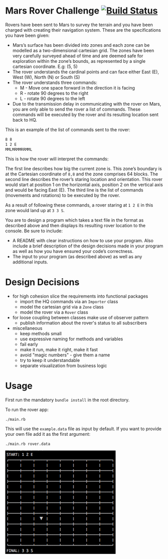 # Mars Rover Challenge [![Build Status](https://travis-ci.org/bkarstaedt/mars-rover-challenge.svg?branch=master)](https://travis-ci.org/bkarstaedt/mars-rover-challenge)

Rovers have been sent to Mars to survey the terrain and you have been charged with creating their navigation system. These are the specifications you have been given:

- Mars’s surface has been divided into zones and each zone can be modelled as a two-dimensional cartesian grid. The zones have been very carefully surveyed ahead of time and are deemed safe for exploration within the zone’s bounds, as represented by a single cartesian coordinate. E.g: (5, 5)
- The rover understands the cardinal points and can face either East (E), West (W), North (N) or South (S)
- The rover understands three commands:
    - M - Move one space forward in the direction it is facing
    - R - rotate 90 degrees to the right
    - L - rotate 90 degrees to the left
- Due to the transmission delay in communicating with the rover on Mars, you are only able to send the rover a list of commands. These commands will be executed by the rover and its resulting location sent back to HQ.

This is an example of the list of commands sent to the rover:

    8 8
    1 2 E
    MMLMRMMRRMML

This is how the rover will interpret the commands:

The first line describes how big the current zone is. This zone’s boundary is at the Cartesian coordinate of `8,8` and the zone comprises 64 blocks. The second line describes the rover’s staring location and orientation. This rover would start at position 1 on the horizontal axis, position 2 on the vertical axis and would be facing East (E). The third line is the list of commands (movements and rotations) to be executed by the rover.

As a result of following these commands, a rover staring at `1 2 E` in this zone would land up at `3 3 S`.

You are to design a program which takes a text file in the format as described above and then displays its resulting rover location to the console. Be sure to include:

- A README with clear instructions on how to use your program. Also include a brief description of the design decisions made in your program as well as how you have ensured your code’s correctness.
- The input to your program (as described above) as well as any additional inputs.

# Design Decisions

- for high cohesion slice the requirements into functional packages
  - import the HQ commands via an `Importer` class
  - model the cartesian grid via a `Zone` class
  - model the rover via a `Rover` class
- for loose coupling between classes make use of observer pattern
  - publish information about the rover's status to all subscribers
- miscellaneous
  - keep methods small
  - use expressive naming for methods and variables
  - fail early
  - make it run, make it right, make it fast
  - avoid "magic numbers" - give them a name
  - try to keep it understandable
  - separate visualization from business logic

# Usage

First run the mandatory `bundle install` in the root directory.

To run the rover app:

    ./main.rb

This will use the `example.data` file as input by default. If you want to provide your own file add it as the first argument:

    ./main.rb rover.data

![Mars Rover Challenge Screenshot](https://github.com/bkarstaedt/mars-rover-challenge/blob/master/screenshot.png)
